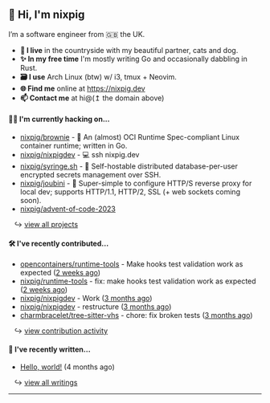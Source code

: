 ## 🐽 Hi, I'm nixpig

I’m a software engineer from 🇬🇧 the UK.

- **🏡 I live** in the countryside with my beautiful partner, cats and dog.
- **✨ In my free time** I'm mostly writing Go and occasionally dabbling in Rust. 
- **🗃️ I use** Arch Linux (btw) w/ i3, tmux + Neovim.
- **🌐 Find me** online at https://nixpig.dev
- **📫 Contact me** at hi@(↥ the domain above)

#### 👨‍💻 I'm currently hacking on...


- [nixpig/brownie](https://github.com/nixpig/brownie) - 🍪 An (almost) OCI Runtime Spec-compliant Linux container runtime; written in Go.
- [nixpig/nixpigdev](https://github.com/nixpig/nixpigdev) - 💻️ ssh nixpig.dev
- [nixpig/syringe.sh](https://github.com/nixpig/syringe.sh) - 🔐 Self-hostable distributed database-per-user encrypted secrets management over SSH.
- [nixpig/joubini](https://github.com/nixpig/joubini) - 🐙 Super-simple to configure HTTP/S reverse proxy for local dev; supports HTTP/1.1, HTTP/2, SSL (&#43; web sockets coming soon).
- [nixpig/advent-of-code-2023](https://github.com/nixpig/advent-of-code-2023)

&nbsp;&nbsp; ↪ [view all projects](https://github.com/nixpig?tab=repositories&q=&type=public&language=&sort=stargazers)


#### 🛠️ I've recently contributed...


- [opencontainers/runtime-tools](https://github.com/opencontainers/runtime-tools) - Make hooks test validation work as expected ([2 weeks ago](https://github.com/opencontainers/runtime-tools/pull/782))
- [nixpig/runtime-tools](https://github.com/nixpig/runtime-tools) - fix: make hooks test validation work as expected ([2 weeks ago](https://github.com/nixpig/runtime-tools/pull/1))
- [nixpig/nixpigdev](https://github.com/nixpig/nixpigdev) - Work ([3 months ago](https://github.com/nixpig/nixpigdev/pull/20))
- [nixpig/nixpigdev](https://github.com/nixpig/nixpigdev) - restructure ([3 months ago](https://github.com/nixpig/nixpigdev/pull/19))
- [charmbracelet/tree-sitter-vhs](https://github.com/charmbracelet/tree-sitter-vhs) - chore: fix broken tests ([3 months ago](https://github.com/charmbracelet/tree-sitter-vhs/pull/15))

&nbsp;&nbsp; ↪ [view contribution activity](#js-contribution-activity)

#### 📝 I've recently written...


- [Hello, world!](https://medium.com/@nixpig/hello-world-a1748c140e5a?source=rss-6adcb4b40ca1------2) (4 months ago)

&nbsp;&nbsp; ↪ [view all writings](https://nixpig.com)

--- 

